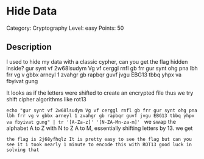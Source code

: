 # Hide Data

Category: Cryptography
Level: easy
Points: 50

## Description

I used to hide my data with a classic cypher, can you get the flag hidden inside? gur synt vf 2w68lsudym Vg vf cerggl rnfl gb frr gur synt ohg pna lbh frr vg v gbbx arneyl 1 zvahgr gb rapbqr guvf jvgu EBG13 tbbq yhpx va fbyivat gung

It looks as if the letters were shifted to create an encrypted file thus we try shift cipher algorithms like rot13

```echo "gur synt vf 2w68lsudym Vg vf cerggl rnfl gb frr gur synt ohg pna lbh frr vg v gbbx arneyl 1 zvahgr gb rapbqr guvf jvgu EBG13 tbbq yhpx va fbyivat gung" | tr '[A-Za-z]' '[N-ZA-Mn-za-m]' ```
we swap the alphabet A to Z with N to Z A to M, essentially shifting letters by 13.
we get 

```the flag is 2j68yfhqlz It is pretty easy to see the flag but can you see it i took nearly 1 minute to encode this with ROT13 good luck in solving that```